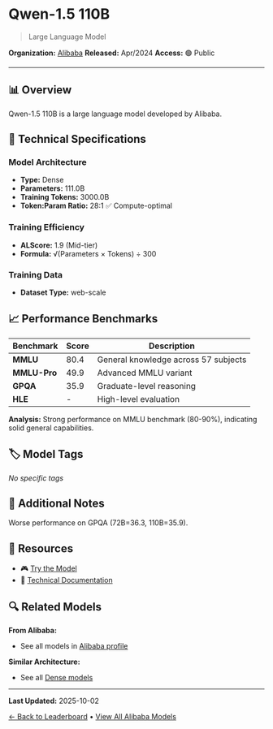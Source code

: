 # Qwen-1.5 110B

> Large Language Model

**Organization:** [Alibaba](../../labs/alibaba.md)
**Released:** Apr/2024
**Access:** 🟢 Public

---

## 📊 Overview

Qwen-1.5 110B is a large language model developed by Alibaba.

## 🔧 Technical Specifications

### Model Architecture
- **Type:** Dense
- **Parameters:** 111.0B
- **Training Tokens:** 3000.0B
- **Token:Param Ratio:** 28:1 ✅ Compute-optimal

### Training Efficiency
- **ALScore:** 1.9 (Mid-tier)
- **Formula:** √(Parameters × Tokens) ÷ 300

### Training Data
- **Dataset Type:** web-scale

## 📈 Performance Benchmarks

| Benchmark | Score | Description |
|-----------|-------|-------------|
| **MMLU** | 80.4 | General knowledge across 57 subjects |
| **MMLU-Pro** | 49.9 | Advanced MMLU variant |
| **GPQA** | 35.9 | Graduate-level reasoning |
| **HLE** | - | High-level evaluation |

**Analysis:** Strong performance on MMLU benchmark (80-90%), indicating solid general capabilities.

## 🏷️ Model Tags

_No specific tags_

## 📝 Additional Notes

Worse performance on GPQA (72B=36.3, 110B=35.9).

## 🔗 Resources

- 🎮 [Try the Model](https://huggingface.co/spaces/Qwen/Qwen1.5-110B-Chat-demo)
- 📄 [Technical Documentation](https://qwenlm.github.io/blog/qwen1.5-110b/)

## 🔍 Related Models

**From Alibaba:**
- See all models in [Alibaba profile](../../labs/alibaba.md)

**Similar Architecture:**
- See all [Dense models](../../architectures/dense.md)

---

**Last Updated:** 2025-10-02

[← Back to Leaderboard](../../README.md) • [View All Alibaba Models](../../labs/alibaba.md)
